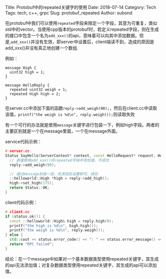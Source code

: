 Title: Protobuf中的repeated关键字的使用
Date: 2018-07-14
Category: Tech
Tags: tech, c++, grpc
Slug: protobuf_repeated
Author: subond

在protobuf中我们可以使用`repeated`字段来限定一个字段，其意为可重复，类似std中的vector。当使用cpp版本的protobuf时，若定义repeated字段，则在生成的接口中包含一个名为`add_xxx()`的api，意味着可以向其中添加数据。但是,`add_xxx()`并没有生效，即server中设置后，client端读不到，造成的原因是add_xxx()并没有真正地创建一个数组.

例如：

```proto3
message High {
  uint32 high = 1;
}

message HelloReply {
  repeated uint32 weigh = 1;
  repeated High high = 2;
}
```

在server.cc中添加下面的函数`reply->add_weigh(90);`，然后在client.cc中读取该值，`printf("the weigh is %d\n", reply.weigh());`则读取失败

有一个可行的办法就是使用`message`关键字进行包装一下，例如high字段。两者的主要区别就是一个在message里面，一个在message外面。

service代码示例：

```cpp
# server.cc
Status SayHello(ServerContext* context, const HelloRequest* request, HelloReply* reply) override {
  // 直接使用add_xxx()向repeated字段中添加值，不成功
  reply->add_weigh(90);

  // 通过message封装一层，先添加后设置即可，成功
  ::helloworld::High *high = reply->add_high();
  high->set_high(175);
  return Status::OK;
}
```


client代码示例：

```cpp
# client.cc
if (status.ok()) {
  const ::helloworld::High& high = reply.high(0);
  printf("the high is %d\n", high.high());
  printf("the weigh is %d\n", reply.weigh());
} else {
  std::cout << status.error_code() << ": " << status.error_message() << std::endl;
  return "RPC failed";
}
```

结论：在一个message中如果对一个基本数据类型使用repeated关键字，其生成的api无法添加值；对复杂数据类型使用repeated关键字，其生成的api可以添加值。
